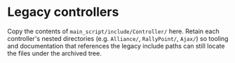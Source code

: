 # Legacy controllers

Copy the contents of `main_script/include/Controller/` here.  Retain each controller's nested directories (e.g. `Alliance/`,
`RallyPoint/`, `Ajax/`) so tooling and documentation that references the legacy include paths can still locate the files under the
archived tree.
